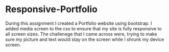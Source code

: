 # Responsive-Portfolio

During this assignment I created a Portfolio website using bootstrap. I added media screen to the css to ensure that my site is fully responsive to all screen sizes.
The challenege that I came across were, trying to make sure my picture and text would stay on the screen while I shrunk my device screen.